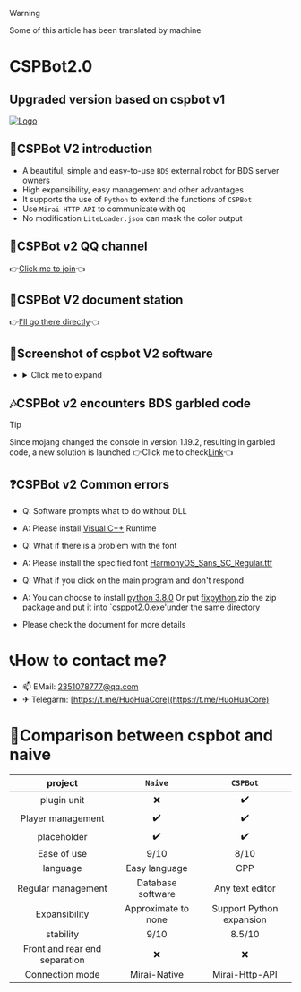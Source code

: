 >[!Warning]
>
>Some of this article has been translated by machine
# CSPBot2.0

## Upgraded version based on cspbot v1
[![Logo](https://img1.imgtp.com/2022/07/02/wrNETzqc.png)](https://img1.imgtp.com/2022/07/02/wrNETzqc.png)

## 👀CSPBot V2 introduction
- A beautiful, simple and easy-to-use `BDS` external robot for BDS server owners
- High expansibility, easy management and other advantages
- It supports the use of `Python` to extend the functions of `CSPBot`
- Use `Mirai HTTP API` to communicate with `QQ`
- No modification `LiteLoader.json` can mask the color output

## 🚦CSPBot v2 QQ channel
👉[Click me to join](https://qun.qq.com/qqweb/qunpro/share?_wv=3&_wwv=128&appChannel=share&inviteCode=1W74pRo&businessType=9&from=246610&biz=ka)👈

## 📄CSPBot V2 document station
👉[I'll go there directly](https://cspbot.top/)👈


## 🧩Screenshot of cspbot V2 software
- <details>
    <summary>Click me to expand</summary>
    <span>main interface</span>
    <img src="https://img1.imgtp.com/2022/07/02/SrrYedYy.png">
    <span>Player management</span>
    <img src="https://img1.imgtp.com/2022/07/02/PXq41QmB.png">
    <span>Regular management</span>
    <img src="https://img1.imgtp.com/2022/07/02/ojHwsX9e.png">
    <span>Plug in management</span>
    <img src="https://img1.imgtp.com/2022/07/02/a6XOfthp.png">
    <span>Log output</span>
    <img src="https://img1.imgtp.com/2022/07/02/uxems0Zw.png">
  </details>
  

## 🎶CSPBot v2 encounters BDS garbled code
> [!tip]
>
> Since mojang changed the console in version 1.19.2, resulting in garbled code, a new solution is launched
> 👉Click me to check[Link](https://github.com/CSPBot-Devloper/CSPBot-Server-Helper)👈



## ❓CSPBot v2 Common errors
- Q: Software prompts what to do without DLL
- A: Please install [Visual C++](https://docs.microsoft.com/en-us/cpp/windows/latest-supported-vc-redist?view=msvc-170) Runtime

- Q: What if there is a problem with the font
- A: Please install the specified font [HarmonyOS_Sans_SC_Regular.ttf](https://huohuas001.lanzouv.com/iFSlj078w1pe)

- Q: What if you click on the main program and don't respond
- A: You can choose to install [python 3.8.0](https://www.python.org/ftp/python/3.8.0/python-3.8.0-amd64.exe) Or put [fixpython](https://huohuas001.lanzouv.com/imqT407a521g).zip the zip package and put it into `csppot2.0.exe'under the same directory

- Please check the document for more details

# 📞How to contact me?
- 📫 EMail: 2351078777@qq.com
- ✈ Telegarm: [https://t.me/HuoHuaCore](https://t.me/HuoHuaCore)

# 📂Comparison between cspbot and naive
|  project   | `Naive`  | `CSPBot`  |
|  :-:  | :-:  | :-:  |
| plugin unit | ❌ | ✔️ |
| Player management  | ✔️ | ✔️ |
| placeholder   | ✔️ | ✔️ |
| Ease of use  | 9/10 | 8/10 |
| language  | Easy language | CPP |
| Regular management  | Database software | Any text editor |
| Expansibility  | Approximate to none | Support Python expansion |
| stability  | 9/10 | 8.5/10 |
| Front and rear end separation  | ❌ | ❌ |
| Connection mode  | Mirai-Native | Mirai-Http-API |
